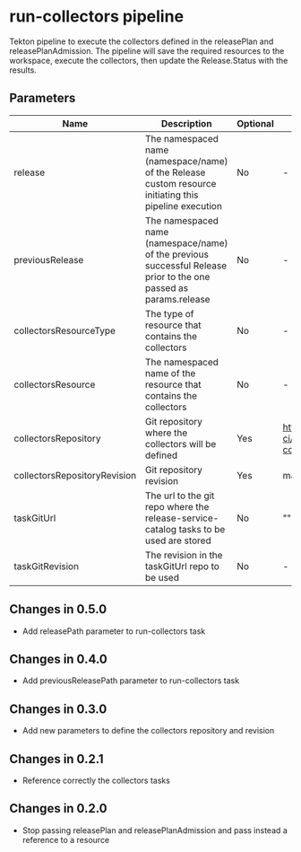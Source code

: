 # run-collectors pipeline

Tekton pipeline to execute the collectors defined in the releasePlan and releasePlanAdmission. The pipeline will
save the required resources to the workspace, execute the collectors, then update the Release.Status with the results.

## Parameters

| Name                         | Description                                                                                                       | Optional | Default value                                                |
|------------------------------|-------------------------------------------------------------------------------------------------------------------|----------|--------------------------------------------------------------|
| release                      | The namespaced name (namespace/name) of the Release custom resource initiating this pipeline execution            | No       | -                                                            |
| previousRelease              | The namespaced name (namespace/name) of the previous successful Release prior to the one passed as params.release | No       | -                                                            |
| collectorsResourceType       | The type of resource that contains the collectors                                                                 | No       | -                                                            |
| collectorsResource           | The namespaced name of the resource that contains the collectors                                                  | No       | -                                                            |
| collectorsRepository         | Git repository where the collectors will be defined                                                               | Yes      | https://github.com/konflux-ci/release-service-collectors.git |
| collectorsRepositoryRevision | Git repository revision                                                                                           | Yes      | main                                                         |
| taskGitUrl                   | The url to the git repo where the release-service-catalog tasks to be used are stored                             | No        | ""    |
| taskGitRevision              | The revision in the taskGitUrl repo to be used                                                                    | No       | -                                                            |

## Changes in 0.5.0
* Add releasePath parameter to run-collectors task

## Changes in 0.4.0
* Add previousReleasePath parameter to run-collectors task

## Changes in 0.3.0
* Add new parameters to define the collectors repository and revision

## Changes in 0.2.1
* Reference correctly the collectors tasks

## Changes in 0.2.0
* Stop passing releasePlan and releasePlanAdmission and pass instead a reference to a resource
